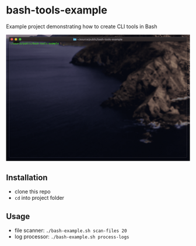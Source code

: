 # bash-tools-example
Example project demonstrating how to create CLI tools in Bash

![](preview.gif)

## Installation
* clone this repo
* `cd` into project folder

## Usage
* file scanner: `./bash-example.sh scan-files 20`
* log processor: `./bash-example.sh process-logs`
